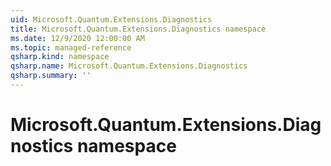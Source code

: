 ```yaml
---
uid: Microsoft.Quantum.Extensions.Diagnostics
title: Microsoft.Quantum.Extensions.Diagnostics namespace
ms.date: 12/9/2020 12:00:00 AM
ms.topic: managed-reference
qsharp.kind: namespace
qsharp.name: Microsoft.Quantum.Extensions.Diagnostics
qsharp.summary: ''
---
```


# Microsoft.Quantum.Extensions.Diagnostics namespace



